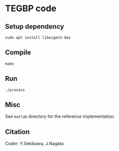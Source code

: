 # TEGBP code



## Setup dependency 
```
sudo apt install libeigen3-dev
```


## Compile 
```
make
```

## Run 
```
./process
```

## Misc
See  `matlab` directory for the reference implementation.

## Citation
Coder: Y.Sekikawa, J.Nagata
